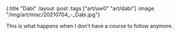 {:title "Dabi"
 :layout :post
 :tags ["art/uw0" "art/dabi"]
 :image "/img/art/misc/20210704_-_Dabi.jpg"}

This is what happens when I don't have a course to follow anymore.
